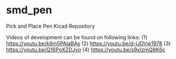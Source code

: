 # smd_pen
Pick and Place Pen Kicad Repository

Videos of development can be found on following links:
(1) https://youtu.be/k6m5PAlaBAs
(2) https://youtu.be/d-iJDVw1978
(3) https://youtu.be/Q16PoXZDJyo
(4) https://youtu.be/s9xIzmQ8K6c
